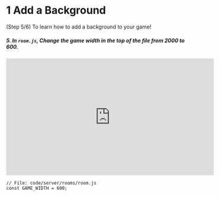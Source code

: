 # 1 Add a Background
 (Step 5/6) To learn how to add a background to your game!

##### 5. In `room.js`, Change the game width in the top of the file from 2000 to 600.

<iframe width="560" height="315" src="https://www.youtube.com/embed/FkYavSuOwCk" frameborder="0" allow="accelerometer; autoplay; clipboard-write; encrypted-media; gyroscope; picture-in-picture" allowfullscreen></iframe><br>

```
// File: code/server/rooms/room.js
const GAME_WIDTH = 600;
```